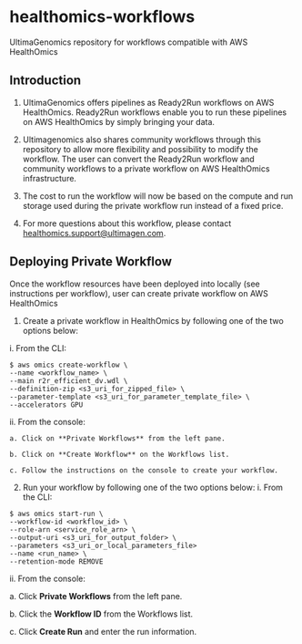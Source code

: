 # healthomics-workflows
UltimaGenomics repository for workflows compatible with AWS HealthOmics

## Introduction
1. UltimaGenomics offers pipelines as Ready2Run workflows on AWS HealthOmics. Ready2Run workflows enable you to run these pipelines on AWS HealthOmics by simply bringing your data.

2. Ultimagenomics also shares community workflows through this repository to allow more flexibility and possibility to modify the workflow. The user can convert the Ready2Run workflow and community workflows to a private workflow on AWS HealthOmics infrastructure.

3. The cost to run the workflow will now be based on the compute and run storage used during the private workflow run instead of a fixed price.

4. For more questions about this workflow, please contact healthomics.support@ultimagen.com.

## Deploying Private Workflow
Once the workflow resources have been deployed into locally (see instructions per workflow), user can create private workflow on AWS HealthOmics
1. Create a private workflow in HealthOmics by following one of the two options below:

i. From the CLI:
 ~~~
$ aws omics create-workflow \
--name <workflow_name> \
--main r2r_efficient_dv.wdl \
--definition-zip <s3_uri_for_zipped_file> \
--parameter-template <s3_uri_for_parameter_template_file> \
--accelerators GPU
 ~~~
ii. From the console:
    
    a. Click on **Private Workflows** from the left pane.
    
    b. Click on **Create Workflow** on the Workflows list.
    
    c. Follow the instructions on the console to create your workflow.

2. Run your workflow by following one of the two options below:
i. From the CLI:
 ~~~
$ aws omics start-run \
--workflow-id <workflow_id> \
--role-arn <service_role_arn> \
 --output-uri <s3_uri_for_output_folder> \
 --parameters <s3_uri_or_local_parameters_file>
 --name <run_name> \
 --retention-mode REMOVE
 ~~~
ii. From the console:
   
   a. Click **Private Workflows** from the left pane.

   b. Click the **Workflow ID** from the Workflows list.

   c. Click **Create Run** and enter the run information.
